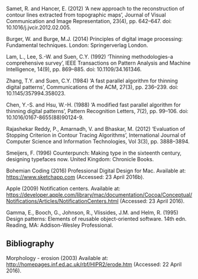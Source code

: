 

Samet, R. and Hancer, E. (2012) ‘A new approach to the reconstruction of contour lines extracted from topographic maps’, Journal of Visual Communication and Image Representation, 23(4), pp. 642–647. doi: 10.1016/j.jvcir.2012.02.005.

Burger, W. and Burge, M.J. (2014) Principles of digital image processing: Fundamental techniques. London: Springerverlag London.

Lam, L., Lee, S.-W. and Suen, C.Y. (1992) ‘Thinning methodologies-a comprehensive survey’, IEEE Transactions on Pattern Analysis and Machine Intelligence, 14(9), pp. 869–885. doi: 10.1109/34.161346.

Zhang, T.Y. and Suen, C.Y. (1984) ‘A fast parallel algorithm for thinning digital patterns’, Communications of the ACM, 27(3), pp. 236–239. doi: 10.1145/357994.358023.

Chen, Y.-S. and Hsu, W.-H. (1988) ‘A modified fast parallel algorithm for thinning digital patterns’, Pattern Recognition Letters, 7(2), pp. 99–106. doi: 10.1016/0167-8655(88)90124-9.

Rajashekar Reddy, P., Amarnadh, V. and Bhaskar, M. (2012) ‘Evaluation of Stopping Criterion in Contour Tracing Algorithms’, International Journal of Computer Science and Information Technologies, Vol 3(3), pp. 3888–3894.


Smeijers, F. (1996) Counterpunch: Making type in the sixteenth century, designing typefaces now. United Kingdom: Chronicle Books.


Bohemian Coding (2016) Professional Digital Design for Mac. Available at: https://www.sketchapp.com (Accessed: 23 April 2016b).


Apple (2009) Notification centers. Available at: https://developer.apple.com/library/mac/documentation/Cocoa/Conceptual/Notifications/Articles/NotificationCenters.html (Accessed: 23 April 2016).

Gamma, E., Booch, G., Johnson, R., Vlissides, J.M. and Helm, R. (1995) Design patterns: Elements of reusable object-oriented software. 14th edn. Reading, MA: Addison-Wesley Professional.



## Bibliography


Morphology - erosion (2003) Available at: http://homepages.inf.ed.ac.uk/rbf/HIPR2/erode.htm (Accessed: 22 April 2016).
